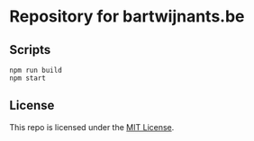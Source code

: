 # Repository for bartwijnants.be

## Scripts

```shell
npm run build
npm start
```


## License

This repo is licensed under the [MIT License](LICENSE).